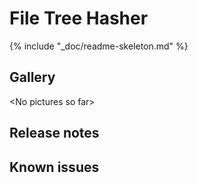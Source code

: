 # File Tree Hasher

{% include "_doc/readme-skeleton.md" %}

## Gallery

\<No pictures so far\>

## Release notes

## Known issues
